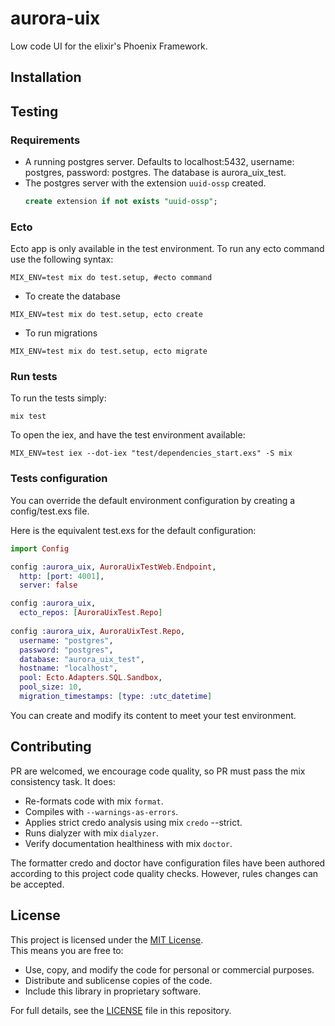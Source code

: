 # aurora-uix
Low code UI for the elixir's Phoenix Framework.

## Installation

## Testing

### Requirements
- A running postgres server. Defaults to localhost:5432, username: postgres, password: postgres.
  The database is aurora_uix_test.
- The postgres server with the extension `uuid-ossp` created.
  ```sql
  create extension if not exists "uuid-ossp";
  ```
### Ecto
Ecto app is only available in the test environment. To run any ecto command use the following syntax:
```shell
MIX_ENV=test mix do test.setup, #ecto command
```
- To create the database
```shell
MIX_ENV=test mix do test.setup, ecto create
```

- To run migrations
```shell
MIX_ENV=test mix do test.setup, ecto migrate
```

### Run tests
To run the tests simply:
```shell
mix test
```

To open the iex, and have the test environment available:
```shell
MIX_ENV=test iex --dot-iex "test/dependencies_start.exs" -S mix 
```

### Tests configuration
You can override the default environment configuration by creating a config/test.exs file.

Here is the equivalent test.exs for the default configuration:
```elixir
import Config

config :aurora_uix, AuroraUixTestWeb.Endpoint,
  http: [port: 4001],
  server: false

config :aurora_uix,
  ecto_repos: [AuroraUixTest.Repo]
  
config :aurora_uix, AuroraUixTest.Repo,
  username: "postgres",
  password: "postgres",
  database: "aurora_uix_test",
  hostname: "localhost",
  pool: Ecto.Adapters.SQL.Sandbox,
  pool_size: 10,
  migration_timestamps: [type: :utc_datetime]
```

You can create and modify its content to meet your test environment.

## Contributing
PR are welcomed, we encourage code quality, so PR must pass the mix consistency task. It does:
* Re-formats code with mix `format`.
* Compiles with `--warnings-as-errors`.
* Applies strict credo analysis using mix `credo` --strict.
* Runs dialyzer with mix `dialyzer`.
* Verify documentation healthiness with mix `doctor`.

The formatter credo and doctor have configuration files have been authored according to this project code quality checks. 
However, rules changes can be accepted.

## License

This project is licensed under the [MIT License](LICENSE.md).  
This means you are free to:

- Use, copy, and modify the code for personal or commercial purposes.
- Distribute and sublicense copies of the code.
- Include this library in proprietary software.

For full details, see the [LICENSE](LICENSE.md) file in this repository.
